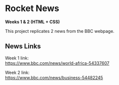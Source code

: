 # Rocket News
**Weeks 1 & 2 (HTML + CSS)**  

This project replicates 2 news from the BBC webpage.  
## News Links
Week 1 link:  
https://www.bbc.com/news/world-africa-54337607  

Week 2 link:  
https://www.bbc.com/news/business-54482245